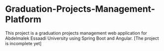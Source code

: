 # Graduation-Projects-Management-Platform
This project is a graduation projects management web application for Abdelmalek Essaadi University using Spring Boot and Angular. [The project is incomplete yet]
